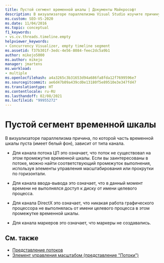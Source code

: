 ```yaml
---
title: Пустой сегмент временной шкалы | Документы Майкрософт
description: В визуализаторе параллелизма Visual Studio изучите причину, по которой часть временной шкалы может быть пустой (имеет белый фон) в зависимости от типа канала.
ms.custom: SEO-VS-2020
ms.date: 11/04/2016
ms.topic: conceptual
f1_keywords:
- vs.cv.threads.timeline.empty
helpviewer_keywords:
- Concurrency Visualizer, empty timeline segment
ms.assetid: f37b301f-3edc-4e56-8084-feec2dc5a9b1
author: mikejo5000
ms.author: mikejo
manager: jmartens
ms.workload:
- multiple
ms.openlocfilehash: a4a3265c3b31653d94a686fa8fda12f7699596e7
ms.sourcegitcommit: ae6d47b09a439cd0e13180f5e89510e3e347fd47
ms.translationtype: HT
ms.contentlocale: ru-RU
ms.lasthandoff: 02/08/2021
ms.locfileid: "99955272"
---
```

# <a name="empty-timeline-segment"></a>Пустой сегмент временной шкалы
В визуализаторе параллелизма причина, по которой часть временной шкалы пуста (имеет белый фон), зависит от типа канала.

- Для канала потока ЦП это означает, что поток не существовал на этом промежутке временной шкалы. Если вы заинтересованы в потоке, можно найти соответствующий промежуток выполнения, используя элементы управления масштабирования или прокрутки по горизонтали.

- Для канала ввода-вывода это означает, что в данный момент времени не выполнялся доступ к диску от имени целевого процесса.

- Для канала DirectX это означает, что никакая работа графического процессора не выполнялась от имени целевого процесса в этом промежутке временной шкалы.

- Для канала маркеров это означает, что маркеры не создавались.

## <a name="see-also"></a>См. также
- [Представление потоков](../profiling/threads-view-parallel-performance.md)
- [Элемент управления масштабом (представление "Потоки")](../profiling/zoom-control-threads-view.md)